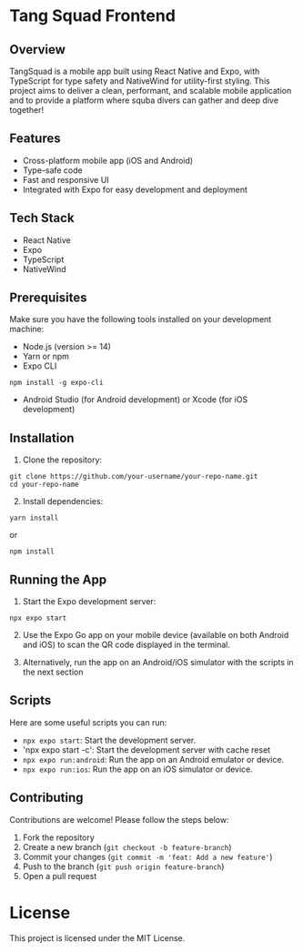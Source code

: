 # Tang Squad Frontend

## Overview

TangSquad is a mobile app built using React Native and Expo, with TypeScript for type safety and NativeWind for utility-first styling. This project aims to deliver a clean, performant, and scalable mobile application and to provide a platform where squba divers can gather and deep dive together!

## Features

- Cross-platform mobile app (iOS and Android)
- Type-safe code
- Fast and responsive UI
- Integrated with Expo for easy development and deployment

## Tech Stack

- React Native
- Expo
- TypeScript
- NativeWind

## Prerequisites

Make sure you have the following tools installed on your development machine:

- Node.js (version >= 14)
- Yarn or npm
- Expo CLI
```
npm install -g expo-cli
```
- Android Studio (for Android development) or Xcode (for iOS development)

## Installation

1. Clone the repository:

```
git clone https://github.com/your-username/your-repo-name.git
cd your-repo-name
```

2. Install dependencies:

```
yarn install
```

or

```
npm install
```

## Running the App

1. Start the Expo development server:

```
npx expo start
```

2. Use the Expo Go app on your mobile device (available on both Android and iOS) to scan the QR code displayed in the terminal.

3. Alternatively, run the app on an Android/iOS simulator with the scripts in the next section

## Scripts

Here are some useful scripts you can run:

- `npx expo start`: Start the development server.
- 'npx expo start -c': Start the development server with cache reset
- `npx expo run:android`: Run the app on an Android emulator or device.
- `npx expo run:ios`: Run the app on an iOS simulator or device.

## Contributing

Contributions are welcome! Please follow the steps below:

1. Fork the repository
2. Create a new branch (`git checkout -b feature-branch`)
3. Commit your changes (`git commit -m 'feat: Add a new feature'`)
4. Push to the branch (`git push origin feature-branch`)
5. Open a pull request

# License
This project is licensed under the MIT License.
